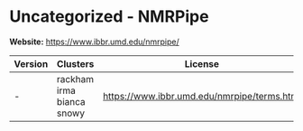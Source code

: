 # Uncategorized - NMRPipe





**Website:** <https://www.ibbr.umd.edu/nmrpipe/>

| Version | Clusters | License |
| ------- | -------- | ------- |
| - | rackham irma bianca snowy | https://www.ibbr.umd.edu/nmrpipe/terms.html |
